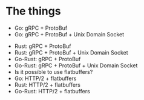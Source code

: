 # The things

+ Go: gRPC + ProtoBuf
+ Go: gRPC + ProtoBuf + Unix Domain Socket
- Rust: gRPC + ProtoBuf
- Rust: gRPC + ProtoBuf + Unix Domain Socket
- Go-Rust: gRPC + ProtoBuf
- Go-Rust: gRPC + ProtoBuf + Unix Domain Socket
- Is it possible to use flatbuffers?
- Go: HTTP/2 + flatbuffers
- Rust: HTTP/2 + flatbuffers
- Go-Rust: HTTP/2 + flatbuffers
